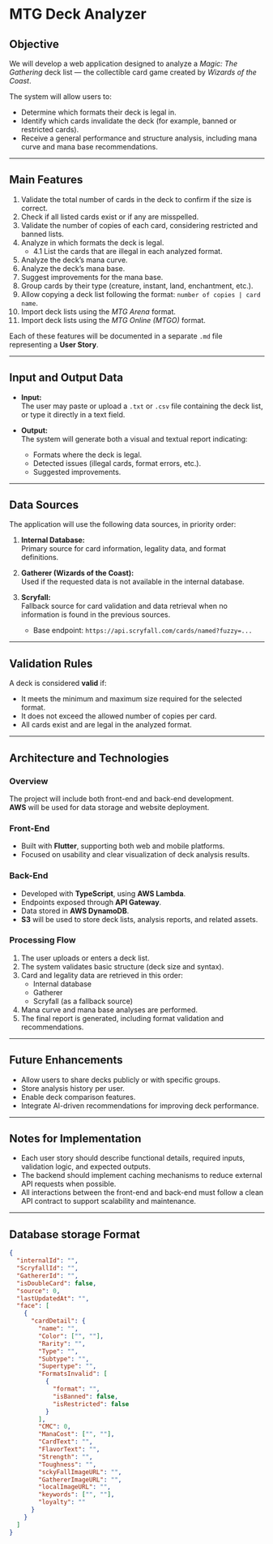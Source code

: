 # **MTG Deck Analyzer**

## **Objective**

We will develop a web application designed to analyze a _Magic: The Gathering_ deck list — the collectible card game created by _Wizards of the Coast_.

The system will allow users to:

- Determine which formats their deck is legal in.
- Identify which cards invalidate the deck (for example, banned or restricted cards).
- Receive a general performance and structure analysis, including mana curve and mana base recommendations.

---

## **Main Features**

1. Validate the total number of cards in the deck to confirm if the size is correct.
2. Check if all listed cards exist or if any are misspelled.
3. Validate the number of copies of each card, considering restricted and banned lists.
4. Analyze in which formats the deck is legal.
   - 4.1 List the cards that are illegal in each analyzed format.
5. Analyze the deck’s mana curve.
6. Analyze the deck’s mana base.
7. Suggest improvements for the mana base.
8. Group cards by their type (creature, instant, land, enchantment, etc.).
9. Allow copying a deck list following the format: `number of copies | card name`.
10. Import deck lists using the _MTG Arena_ format.
11. Import deck lists using the _MTG Online (MTGO)_ format.

Each of these features will be documented in a separate `.md` file representing a **User Story**.

---

## **Input and Output Data**

- **Input:**  
  The user may paste or upload a `.txt` or `.csv` file containing the deck list, or type it directly in a text field.

- **Output:**  
  The system will generate both a visual and textual report indicating:
  - Formats where the deck is legal.
  - Detected issues (illegal cards, format errors, etc.).
  - Suggested improvements.

---

## **Data Sources**

The application will use the following data sources, in priority order:

1. **Internal Database:**  
   Primary source for card information, legality data, and format definitions.

2. **Gatherer (Wizards of the Coast):**  
   Used if the requested data is not available in the internal database.

3. **Scryfall:**  
   Fallback source for card validation and data retrieval when no information is found in the previous sources.
   - Base endpoint: `https://api.scryfall.com/cards/named?fuzzy=...`

---

## **Validation Rules**

A deck is considered **valid** if:

- It meets the minimum and maximum size required for the selected format.
- It does not exceed the allowed number of copies per card.
- All cards exist and are legal in the analyzed format.

---

## **Architecture and Technologies**

### **Overview**

The project will include both front-end and back-end development.  
**AWS** will be used for data storage and website deployment.

### **Front-End**

- Built with **Flutter**, supporting both web and mobile platforms.
- Focused on usability and clear visualization of deck analysis results.

### **Back-End**

- Developed with **TypeScript**, using **AWS Lambda**.
- Endpoints exposed through **API Gateway**.
- Data stored in **AWS DynamoDB**.
- **S3** will be used to store deck lists, analysis reports, and related assets.

### **Processing Flow**

1. The user uploads or enters a deck list.
2. The system validates basic structure (deck size and syntax).
3. Card and legality data are retrieved in this order:
   - Internal database
   - Gatherer
   - Scryfall (as a fallback source)
4. Mana curve and mana base analyses are performed.
5. The final report is generated, including format validation and recommendations.

---

## **Future Enhancements**

- Allow users to share decks publicly or with specific groups.
- Store analysis history per user.
- Enable deck comparison features.
- Integrate AI-driven recommendations for improving deck performance.

---

## **Notes for Implementation**

- Each user story should describe functional details, required inputs, validation logic, and expected outputs.
- The backend should implement caching mechanisms to reduce external API requests when possible.
- All interactions between the front-end and back-end must follow a clean API contract to support scalability and maintenance.

---

## Database storage Format

```json
{
  "internalId": "",
  "ScryfallId": "",
  "GathererId": "",
  "isDoubleCard": false,
  "source": 0,
  "lastUpdatedAt": "",
  "face": [
    {
      "cardDetail": {
        "name": "",
        "Color": ["", ""],
        "Rarity": "",
        "Type": "",
        "Subtype": "",
        "Supertype": "",
        "FormatsInvalid": [
          {
            "format": "",
            "isBanned": false,
            "isRestricted": false
          }
        ],
        "CMC": 0,
        "ManaCost": ["", ""],
        "CardText": "",
        "FlavorText": "",
        "Strength": "",
        "Toughness": "",
        "sckyFallImageURL": "",
        "GathererImageURL": "",
        "localImageURL": "",
        "keywords": ["", ""],
        "loyalty": ""
      }
    }
  ]
}
```
